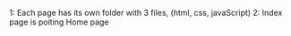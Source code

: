 1: Each page has its own folder with 3 files, (html, css, javaScript)
2: Index page is poiting Home page
